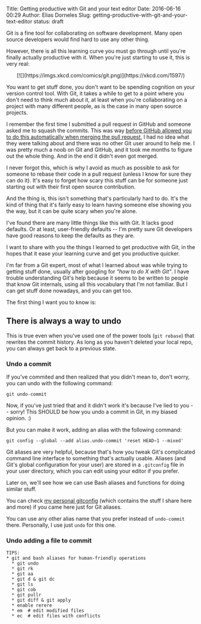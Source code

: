 Title: Getting productive with Git and your text editor
Date: 2016-06-16 00:29
Author: Elias Dorneles
Slug: getting-productive-with-git-and-your-text-editor
status: draft

Git is a fine tool for collaborating on software development. Many open source
developers would find hard to use any other thing.

However, there is all this learning curve you must go through until you're
finally actually productive with it. When you're just starting to use it, this
is very real:

<center>
[![](https://imgs.xkcd.com/comics/git.png)](https://xkcd.com/1597/)
</center>

You want to get stuff done, you don't want to be spending cognition on your
version control tool. With Git, it takes a while to get to a point where you
don't need to think much about it, at least when you're collaborating on a
project with many different people, as is the case in many open source
projects.

I remember the first time I submitted a pull request in GitHub and someone
asked me to squash the commits. This was way [before GitHub allowed you to do
this automatically when merging the pull
request](https://help.github.com/articles/about-pull-request-merge-squashing/),
I had no idea what they were talking about and there was no other Git user
around to help me. I was pretty much a noob on Git and GitHub, and it took me
months to figure out the whole thing. And in the end it didn't even got merged.

I never forgot this, which is why I avoid as much as possible to ask for
someone to rebase their code in a pull request (unless I know for sure they can do it).
It's easy to forget how scary this stuff can be for someone just starting
out with their first open source contribution.

And the thing is, this isn't something that's particularly hard to do.
It's the kind of thing that it's fairly easy to learn having someone else
showing you the way, but it can be quite scary when you're alone.

I've found there are many little things like this with Git.
It lacks good defaults. Or at least, user-friendly defaults -- I'm pretty
sure Git developers have good reasons to keep the defaults as they are.

I want to share with you the things I learned to get productive with Git, in
the hopes that it ease your learning curve and get you productive quicker.

I'm far from a Git expert, most of what I learned about was while trying to
getting stuff done, usually after googling for _"how to do X with Git"_. I have
trouble understanding Git's help because it seems to be written to people that
know Git internals, using all this vocabulary that I'm not familiar. But I can
get stuff done nowadays, and you can get too.

The first thing I want you to know is:

## There is always a way to undo

This is true even when you've used one of the power tools (`git rebase`) that
rewrites the commit history. As long as you haven't deleted your local repo,
you can always get back to a previous state.

### Undo a commit

If you've commited and then realized that you didn't mean to,
don't worry, you can undo with the following command:

    git undo-commit

Now, if you've just tried that and it didn't work it's because I've lied to you
-- sorry! This SHOULD be how you undo a commit in Git, in my biased opinion. :)

But you can make it work, adding an alias with the following command:

    git config --global --add alias.undo-commit 'reset HEAD~1 --mixed'

Git aliases are very helpful, because that's how you tweak Git's complicated
command line interface to something that's actually usable. Aliases (and
Git's global configuration for your user) are stored in a `.gitconfig`
file in your user directory, which you can edit using your editor if you prefer.

Later on, we'll see how we can use Bash aliases and functions for doing similar stuff.

You can check [my personal gitconfig](https://github.com/eliasdorneles/dotfiles/tree/master/gitconfig)
(which contains the stuff I share here and more) if you came here just for Git aliases.

You can use any other alias name that you prefer instead of `undo-commit`
there. Personally, I use just `undo` for this one.


### Undo adding a file to commit


```
TIPS:
* git and bash aliases for human-friendly operations
  * git undo
  * git rk
  * git aa
  * git d & git dc
  * git ls
  * git cob
  * git pullr
  * git diff & git apply
  * enable rerere
  * em  # edit modified files
  * ec  # edit files with conflicts
```

